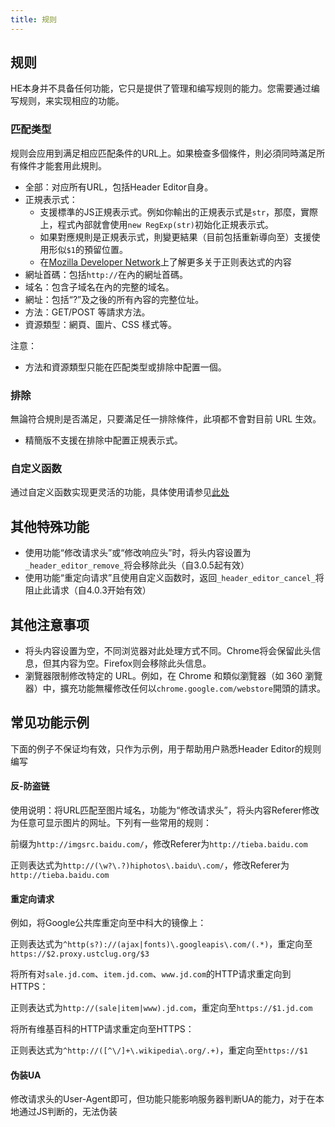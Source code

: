```yaml
---
title: 规则
---
```


## 规则

HE本身并不具备任何功能，它只是提供了管理和编写规则的能力。您需要通过编写规则，来实现相应的功能。

### 匹配类型

规则会应用到满足相应匹配条件的URL上。如果檢查多個條件，則必須同時滿足所有條件才能套用此規則。

* 全部：对应所有URL，包括Header Editor自身。
* 正規表示式：
	* 支援標準的JS正規表示式。例如你輸出的正規表示式是`str`，那麼，實際上，程式內部就會使用`new RegExp(str)`初始化正規表示式。
	* 如果對應規則是正規表示式，則變更結果（目前包括重新導向至）支援使用形似`$1`的預留位置。
	* 在[Mozilla Developer Network](https://developer.mozilla.org/zh-TW/docs/Web/JavaScript/Reference/Global_Objects/RegExp)上了解更多关于正则表达式的内容
* 網址首碼：包括`http://`在內的網址首碼。
* 域名：包含子域名在內的完整的域名。
* 網址：包括“?”及之後的所有內容的完整位址。
* 方法：GET/POST 等請求方法。
* 資源類型：網頁、圖片、CSS 樣式等。

注意：
* 方法和資源類型只能在匹配类型或排除中配置一個。

### 排除

無論符合規則是否滿足，只要滿足任一排除條件，此項都不會對目前 URL 生效。
* 精簡版不支援在排除中配置正規表示式。

### 自定义函数

通过自定义函数实现更灵活的功能，具体使用请参见[此处](./custom-function)

## 其他特殊功能

* 使用功能“修改请求头”或“修改响应头”时，将头内容设置为`_header_editor_remove_`将会移除此头（自3.0.5起有效）
* 使用功能“重定向请求”且使用自定义函数时，返回`_header_editor_cancel_`将阻止此请求（自4.0.3开始有效）

## 其他注意事项

* 将头内容设置为空，不同浏览器对此处理方式不同。Chrome将会保留此头信息，但其内容为空。Firefox则会移除此头信息。
* 瀏覽器限制修改特定的 URL。例如，在 Chrome 和類似瀏覽器（如 360 瀏覽器）中，擴充功能無權修改任何以`chrome.google.com/webstore`開頭的請求。

## 常见功能示例

下面的例子不保证均有效，只作为示例，用于帮助用户熟悉Header Editor的规则编写

#### 反-防盗链

使用说明：将URL匹配至图片域名，功能为“修改请求头”，将头内容Referer修改为任意可显示图片的网址。下列有一些常用的规则：

前缀为`http://imgsrc.baidu.com/`，修改Referer为`http://tieba.baidu.com`

正则表达式为`http://(\w?\.?)hiphotos\.baidu\.com/`，修改Referer为`http://tieba.baidu.com`

#### 重定向请求

例如，将Google公共库重定向至中科大的镜像上：

正则表达式为`^http(s?)://(ajax|fonts)\.googleapis\.com/(.*)`，重定向至`https://$2.proxy.ustclug.org/$3`

将所有对`sale.jd.com`、`item.jd.com`、`www.jd.com`的HTTP请求重定向到HTTPS：

正则表达式为`http://(sale|item|www).jd.com`，重定向至`https://$1.jd.com`

将所有维基百科的HTTP请求重定向至HTTPS：

正则表达式为`^http://([^\/]+\.wikipedia\.org/.+)`，重定向至`https://$1`

#### 伪装UA

修改请求头的User-Agent即可，但功能只能影响服务器判断UA的能力，对于在本地通过JS判断的，无法伪装
